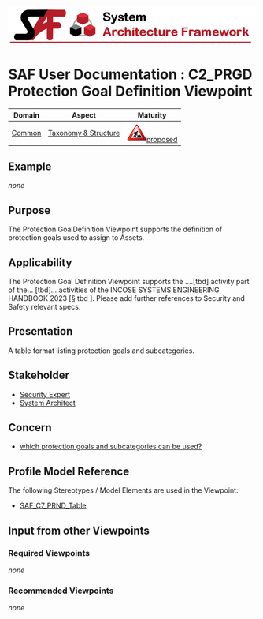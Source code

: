 ![System Architecture Framework](../diagrams/Banner_SAF.png)
# SAF User Documentation : **C2_PRGD** Protection Goal Definition Viewpoint
|**Domain**|**Aspect**|**Maturity**|
| --- | --- | --- |
|[Common](../domains.md#Domain-Common)|[Taxonomy & Structure](../aspects.md#Aspect-Taxonomy-&-Structure)|![Proposed](../diagrams/Under_construction_icon-red.svg )[proposed](../using-saf/maturity.md#proposed)|
## Example
*none*
## Purpose
The Protection GoalDefinition Viewpoint supports the definition of protection goals used to assign to Assets.
## Applicability
The Protection Goal Definition Viewpoint supports the ....[tbd] activity part of the...  [tbd]... activities of the INCOSE SYSTEMS ENGINEERING HANDBOOK 2023 [§ tbd ].
Please add further references to Security and Safety relevant specs.
## Presentation
A table format listing  protection goals  and subcategories.

## Stakeholder
* [Security Expert](../stakeholders.md#Security-Expert)
* [System Architect](../stakeholders.md#System-Architect)
## Concern
* [which protection goals  and subcategories can be used?](../concerns.md#_2024x_26f0132_1718013904611_698880_39125)
## Profile Model Reference
The following Stereotypes / Model Elements are used in the Viewpoint:
* [SAF_C7_PRND_Table](../stereotypes.md#SAF_C7_PRND_Table)
## Input from other Viewpoints
### Required Viewpoints
*none*
### Recommended Viewpoints
*none*
